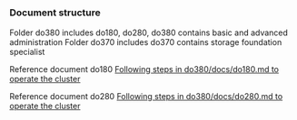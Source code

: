 #

### Document structure

Folder do380 includes do180, do280, do380 contains basic and advanced administration
Folder do370 includes do370 contains storage foundation specialist

Reference document do180 
    [Following steps in do380/docs/do180.md to operate the cluster](do380/docs/do180.md)

Reference document do280 
	[Following steps in do380/docs/do280.md to operate the cluster](do380/docs/do280.md)

